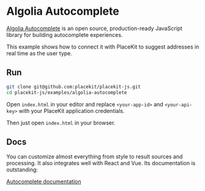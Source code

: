 # Algolia Autocomplete

[Algolia Autocomplete](https://github.com/algolia/autocomplete) is an open source, production-ready JavaScript library for building autocomplete experiences.

This example shows how to connect it with PlaceKit to suggest addresses in real time as the user type.

## Run

```sh
git clone git@github.com:placekit/placekit-js.git
cd placekit-js/examples/algolia-autocomplete
```

Open `index.html` in your editor and replace `<your-app-id>` and `<your-api-key>` with your PlaceKit application credentials.

Then just open `index.html` in your browser.

## Docs

You can customize almost everything from style to result sources and processing. It also integrates well with React and Vue.
Its documentation is outstanding:

[Autocomplete documentation](https://www.algolia.com/doc/ui-libraries/autocomplete/introduction/what-is-autocomplete/)